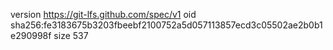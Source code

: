 version https://git-lfs.github.com/spec/v1
oid sha256:fe3183675b3203fbeebf2100752a5d057113857ecd3c05502ae2b0b1e290998f
size 537
